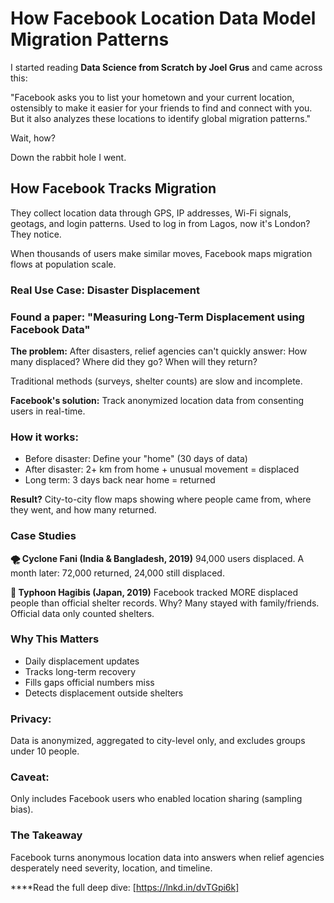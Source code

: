 # **How Facebook Location Data Model Migration Patterns**

I started reading **Data Science from Scratch by Joel Grus** and came across this:

"Facebook asks you to list your hometown and your current location, ostensibly to make it easier for your friends to find and connect with you. But it also analyzes these locations to identify global migration patterns."

Wait, how?

Down the rabbit hole I went.

## **How Facebook Tracks Migration**

They collect location data through GPS, IP addresses, Wi-Fi signals, geotags, and login patterns. Used to log in from Lagos, now it's London? 
They notice.

When thousands of users make similar moves, Facebook maps migration flows at population scale.

### **Real Use Case: Disaster Displacement**

### **Found a paper: "Measuring Long-Term Displacement using Facebook Data"**

**The problem:** After disasters, relief agencies can't quickly answer: How many displaced? Where did they go? When will they return?

Traditional methods (surveys, shelter counts) are slow and incomplete.

**Facebook's solution:** Track anonymized location data from consenting users in real-time.

### **How it works:**

- Before disaster: Define your "home" (30 days of data)
- After disaster: 2+ km from home + unusual movement = displaced
- Long term: 3 days back near home = returned

**Result?** City-to-city flow maps showing where people came from, where they went, and how many returned.

### **Case Studies**

**🌪 Cyclone Fani (India & Bangladesh, 2019)** 94,000 users displaced. A month later: 72,000 returned, 24,000 still displaced.

**🌊 Typhoon Hagibis (Japan, 2019)** Facebook tracked MORE displaced people than official shelter records. Why? Many stayed with family/friends. Official data only counted shelters.

### **Why This Matters**

- Daily displacement updates 
- Tracks long-term recovery 
- Fills gaps official numbers miss 
- Detects displacement outside shelters

### **Privacy:** 

Data is anonymized, aggregated to city-level only, and excludes groups under 10 people.

### **Caveat:** 

Only includes Facebook users who enabled location sharing (sampling bias).

### **The Takeaway**
Facebook turns anonymous location data into answers when relief agencies desperately need severity, location, and timeline.

****Read the full deep dive: [https://lnkd.in/dvTGpi6k]
